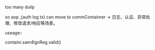 


too many dulip


so aop ,(auth log   tx)  can move to commContainrer
→ 日志、认证、异常处理、修改请求/响应等场景。


useage::

containr.sam4lgnReg.valid()
